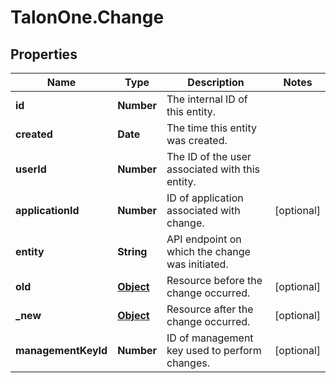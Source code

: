 # TalonOne.Change

## Properties

Name | Type | Description | Notes
------------ | ------------- | ------------- | -------------
**id** | **Number** | The internal ID of this entity. | 
**created** | **Date** | The time this entity was created. | 
**userId** | **Number** | The ID of the user associated with this entity. | 
**applicationId** | **Number** | ID of application associated with change. | [optional] 
**entity** | **String** | API endpoint on which the change was initiated. | 
**old** | [**Object**](.md) | Resource before the change occurred. | [optional] 
**_new** | [**Object**](.md) | Resource after the change occurred. | [optional] 
**managementKeyId** | **Number** | ID of management key used to perform changes. | [optional] 


